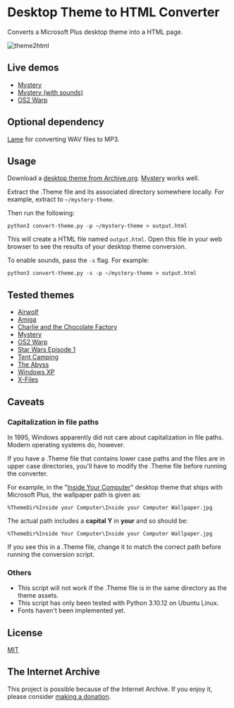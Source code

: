 # Desktop Theme to HTML Converter

Converts a Microsoft Plus desktop theme into a HTML page.

![theme2html](https://github.com/ruscoe/theme2html/assets/87952/26bfe315-1f20-439e-80ec-1d007026c9cf)

## Live demos

* [Mystery](https://ruscoe.org/theme2html/mystery/)
* [Mystery (with sounds)](https://ruscoe.org/theme2html/mystery-sounds/)
* [OS2 Warp](https://ruscoe.org/theme2html/os2/)

## Optional dependency

[Lame](https://lame.sourceforge.io/) for converting WAV files to MP3.

## Usage

Download a [desktop theme from Archive.org](https://archive.org/details/windowsdesktopthemes).
[Mystery](https://archive.org/details/mystery_202005) works well.

Extract the .Theme file and its associated directory somewhere locally. For example,
extract to `~/mystery-theme`.

Then run the following:

`python3 convert-theme.py -p ~/mystery-theme > output.html`

This will create a HTML file named `output.html`. Open this file in your web browser
to see the results of your desktop theme conversion.

To enable sounds, pass the `-s` flag. For example:

`python3 convert-theme.py -s -p ~/mystery-theme > output.html`

## Tested themes

* [Airwolf](https://archive.org/details/airwolf_202004)
* [Amiga](https://archive.org/details/amiga_201808)
* [Charlie and the Chocolate Factory](https://archive.org/details/chchocmv)
* [Mystery](https://archive.org/details/mystery_202005)
* [OS2 Warp](https://archive.org/details/theme_os2_warp_202005)
* [Star Wars Episode 1](https://archive.org/details/sw1_202005)
* [Tent Camping](https://archive.org/details/camping_202005)
* [The Abyss](https://archive.org/details/abyss-x3)
* [Windows XP](https://archive.org/details/theme_xp_pack_202005)
* [X-Files](https://archive.org/details/xfthem15)

## Caveats

### Capitalization in file paths

In 1995, Windows apparently did not care about capitalization in file paths.
Modern operating systems do, however.

If you have a .Theme file that contains lower case paths and the files are in upper
case directories, you'll have to modify the .Theme file before running the converter.

For example, in the "[Inside Your Computer](https://archive.org/details/inside_201808)"
desktop theme that ships with Microsoft Plus, the wallpaper path is given as:

`%ThemeDir%Inside your Computer\Inside your Computer Wallpaper.jpg`

The actual path includes a **capital Y** in **your** and so should be:

`%ThemeDir%Inside Your Computer\Inside your Computer Wallpaper.jpg`

If you see this in a .Theme file, change it to match the correct path before
running the conversion script.

### Others

* This script will not work if the .Theme file is in the same directory as the theme assets.
* This script has only been tested with Python 3.10.12 on Ubuntu Linux.
* Fonts haven't been implemented yet.

## License

[MIT](https://mit-license.org)

## The Internet Archive

This project is possible because of the Internet Archive. If you enjoy it, please
consider [making a donation](https://archive.org/donate).
